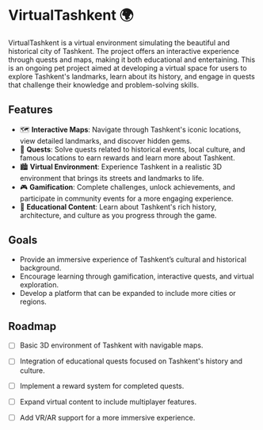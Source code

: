 # VirtualTashkent 🌍

VirtualTashkent is a virtual environment simulating the beautiful and historical city of Tashkent. The project offers an interactive experience through quests and maps, making it both educational and entertaining. This is an ongoing pet project aimed at developing a virtual space for users to explore Tashkent's landmarks, learn about its history, and engage in quests that challenge their knowledge and problem-solving skills.

## Features
- 🗺️ **Interactive Maps**: Navigate through Tashkent's iconic locations, view detailed landmarks, and discover hidden gems.
- 🎯 **Quests**: Solve quests related to historical events, local culture, and famous locations to earn rewards and learn more about Tashkent.
- 🏙️ **Virtual Environment**: Experience Tashkent in a realistic 3D environment that brings its streets and landmarks to life.
- 🎮 **Gamification**: Complete challenges, unlock achievements, and participate in community events for a more engaging experience.
- 🌱 **Educational Content**: Learn about Tashkent's rich history, architecture, and culture as you progress through the game.

## Goals
- Provide an immersive experience of Tashkent’s cultural and historical background.
- Encourage learning through gamification, interactive quests, and virtual exploration.
- Develop a platform that can be expanded to include more cities or regions.

## Roadmap
- [ ] Basic 3D environment of Tashkent with navigable maps.
- [ ] Integration of educational quests focused on Tashkent's history and culture.
- [ ] Implement a reward system for completed quests.
- [ ] Expand virtual content to include multiplayer features.
- [ ] Add VR/AR support for a more immersive experience.

